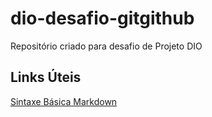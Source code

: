 # dio-desafio-gitgithub
Repositório criado para desafio de Projeto DIO


## Links Úteis
[Sintaxe Básica Markdown]()
